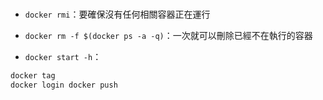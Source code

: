 # 
* `docker rmi`：要確保沒有任何相關容器正在運行
* `docker rm -f $(docker ps -a -q)`：一次就可以刪除已經不在執行的容器

* `docker start -h`：
```sh
docker tag
docker login docker push
```